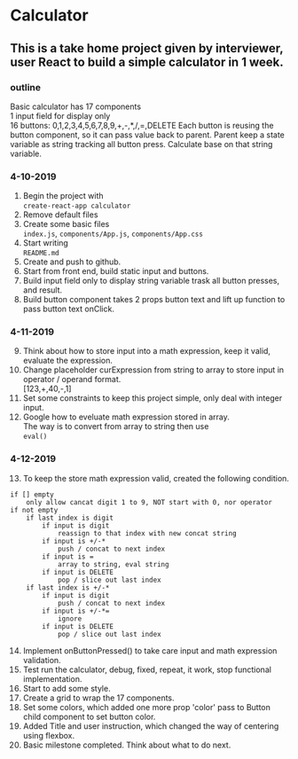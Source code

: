 # Calculator
## This is a take home project given by interviewer, user React to build a simple calculator in 1 week.

### outline
Basic calculator has 17 components<br>
1 input field for display only<br>
16 buttons: 0,1,2,3,4,5,6,7,8,9,+,-,*,/,=,DELETE
Each button is reusing the button component, so it can pass value back to parent.
Parent keep a state variable as string tracking all button press.
Calculate base on that string variable.

### 4-10-2019
1. Begin the project with<br>
`create-react-app calculator`
2. Remove default files
3. Create some basic files<br> `index.js`, `components/App.js`, `components/App.css`
4. Start writing<br> `README.md`
5. Create and push to github.
6. Start from front end, build static input and buttons.
7. Build input field only to display string variable trask all button presses, and result.
8. Build button component takes 2 props button text and lift up function to pass button text onClick.

### 4-11-2019
9. Think about how to store input into a math expression, keep it valid, evaluate the expression.
10. Change placeholder curExpression from string to array to store input in operator / operand format.<br>
[123,+,40,-,1]
11. Set some constraints to keep this project simple, only deal with integer input.
12. Google how to eveluate math expression stored in array.<br>
The way is to convert from array to string then use<br>
`eval()`

### 4-12-2019
13. To keep the store math expression valid, created the following condition.
```
if [] empty
    only allow cancat digit 1 to 9, NOT start with 0, nor operator
if not empty
    if last index is digit
        if input is digit
            reassign to that index with new concat string
        if input is +/-*
            push / concat to next index
        if input is =
            array to string, eval string
        if input is DELETE
            pop / slice out last index
    if last index is +/-*
        if input is digit
            push / concat to next index
        if input is +/-*=
            ignore
        if input is DELETE
            pop / slice out last index
```
14. Implement onButtonPressed() to take care input and math expression validation.
15. Test run the calculator, debug, fixed, repeat, it work, stop functional implementation.
16. Start to add some style.
17. Create a grid to wrap the 17 components.
18. Set some colors, which added one more prop 'color' pass to Button child component to set button color.
19. Added Title and user instruction, which changed the way of centering using flexbox.
20. Basic milestone completed. Think about what to do next.